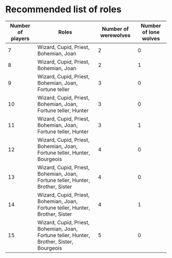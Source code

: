 Recommended list of roles
=========================

| Number of players | Roles                                                                                     | Number of werewolves | Number of lone wolves |
| ----------------- | ----------------------------------------------------------------------------------------- | -------------------- | --------------------- |
| 7                 | Wizard, Cupid, Priest, Bohemian, Joan                                                     | 2                    | 0                     |
| 8                 | Wizard, Cupid, Priest, Bohemian, Joan                                                     | 2                    | 1                     |
| 9                 | Wizard, Cupid, Priest, Bohemian, Joan, Fortune teller                                     | 3                    | 0                     |
| 10                | Wizard, Cupid, Priest, Bohemian, Joan, Fortune teller, Hunter                             | 3                    | 0                     |
| 11                | Wizard, Cupid, Priest, Bohemian, Joan, Fortune teller, Hunter                             | 3                    | 1                     |
| 12                | Wizard, Cupid, Priest, Bohemian, Joan, Fortune teller, Hunter, Bourgeois                  | 4                    | 0                     |
| 13                | Wizard, Cupid, Priest, Bohemian, Joan, Fortune teller, Hunter, Brother, Sister            | 4                    | 0                     |
| 14                | Wizard, Cupid, Priest, Bohemian, Joan, Fortune teller, Hunter, Brother, Sister            | 4                    | 1                     |
| 15                | Wizard, Cupid, Priest, Bohemian, Joan, Fortune teller, Hunter, Brother, Sister, Bourgeois | 5                    | 0                     |
